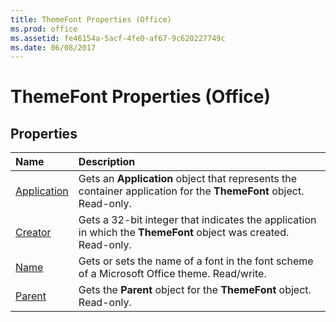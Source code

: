 ```yaml
---
title: ThemeFont Properties (Office)
ms.prod: office
ms.assetid: fe46154a-5acf-4fe0-af67-9c620227749c
ms.date: 06/08/2017
---
```



# ThemeFont Properties (Office)

## Properties



|**Name**|**Description**|
|:-----|:-----|
|[Application](themefont-application-property-office.md)|Gets an  **Application** object that represents the container application for the **ThemeFont** object. Read-only.|
|[Creator](themefont-creator-property-office.md)|Gets a 32-bit integer that indicates the application in which the  **ThemeFont** object was created. Read-only.|
|[Name](themefont-name-property-office.md)|Gets or sets the name of a font in the font scheme of a Microsoft Office theme. Read/write.|
|[Parent](themefont-parent-property-office.md)|Gets the  **Parent** object for the **ThemeFont** object. Read-only.|

